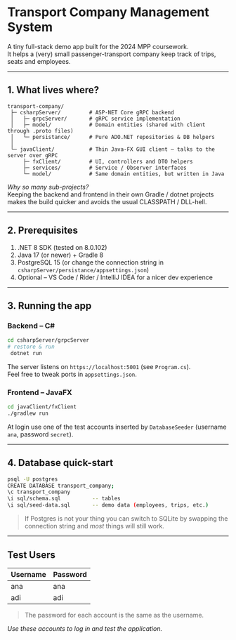 # Transport Company Management System

A tiny full-stack demo app built for the 2024 MPP coursework.  
It helps a (very) small passenger-transport company keep track of trips, seats and employees.

---

## 1.  What lives where?

```
transport-company/
 ├─ csharpServer/         # ASP-NET Core gRPC backend
 │   ├─ grpcServer/       # gRPC service implementation
 │   ├─ model/            # Domain entities (shared with client through .proto files)
 │   └─ persistance/      # Pure ADO.NET repositories & DB helpers
 │
 └─ javaClient/           # Thin Java-FX GUI client – talks to the server over gRPC
     ├─ fxClient/         # UI, controllers and DTO helpers
     ├─ services/         # Service / Observer interfaces
     └─ model/            # Same domain entities, but written in Java
```

*Why so many sub-projects?*  
Keeping the backend and frontend in their own Gradle / dotnet projects makes the build quicker and avoids the usual CLASSPATH / DLL-hell.

---

## 2.  Prerequisites

1. .NET 8 SDK (tested on 8.0.102)
2. Java 17 (or newer) + Gradle 8
3. PostgreSQL 15 (or change the connection string in `csharpServer/persistance/appsettings.json`)
4. Optional – VS Code / Rider / IntelliJ IDEA for a nicer dev experience

---

## 3.  Running the app

### Backend – C#

```bash
cd csharpServer/grpcServer
# restore & run
 dotnet run
```

The server listens on `https://localhost:5001` (see `Program.cs`).  
Feel free to tweak ports in `appsettings.json`.

### Frontend – JavaFX

```bash
cd javaClient/fxClient
./gradlew run
```

At login use one of the test accounts inserted by `DatabaseSeeder` (username `ana`, password `secret`).

---

## 4.  Database quick-start

```bash
psql -U postgres
CREATE DATABASE transport_company;
\c transport_company
\i sql/schema.sql          -- tables
\i sql/seed-data.sql       -- demo data (employees, trips, etc.)
```

> If Postgres is not your thing you can switch to SQLite by swapping the connection string and *most* things will still work.

---

## Test Users

| Username | Password |
|----------|----------|
| ana      | ana      |
| adi      | adi      |

> The password for each account is the same as the username.

*Use these accounts to log in and test the application.*

